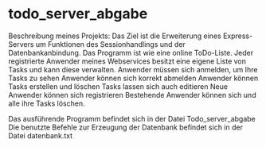# todo_server_abgabe
Beschreibung meines Projekts:
Das Ziel ist die Erweiterung eines Express-Servers um Funktionen des Sessionhandlings und der Datenbankanbindung.
Das Programm ist wie eine online ToDo-Liste. Jeder registrierte Anwender meines Webservices besitzt eine eigene Liste von Tasks und kann diese verwalten.
Anwender müssen sich anmelden, um Ihre Tasks zu sehen
Anwender können sich korrekt abmelden
Anwender können Tasks erstellen und löschen
Tasks lassen sich auch editieren
Neue Anwender können sich registrieren
Bestehende Anwender können sich und alle ihre Tasks löschen.

Das ausführende Programm befindet sich in der Datei Todo_server_abgabe
Die benutzte Befehle zur Erzeugung der Datenbank befindet sich in der Datei datenbank.txt
